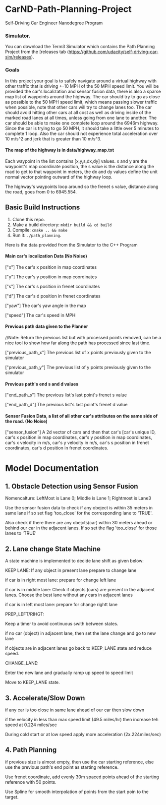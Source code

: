 # CarND-Path-Planning-Project
Self-Driving Car Engineer Nanodegree Program
   
### Simulator.
You can download the Term3 Simulator which contains the Path Planning Project from the [releases tab (https://github.com/udacity/self-driving-car-sim/releases).

### Goals
In this project your goal is to safely navigate around a virtual highway with other traffic that is driving +-10 MPH of the 50 MPH speed limit. You will be provided the car's localization and sensor fusion data, there is also a sparse map list of waypoints around the highway. The car should try to go as close as possible to the 50 MPH speed limit, which means passing slower traffic when possible, note that other cars will try to change lanes too. The car should avoid hitting other cars at all cost as well as driving inside of the marked road lanes at all times, unless going from one lane to another. The car should be able to make one complete loop around the 6946m highway. Since the car is trying to go 50 MPH, it should take a little over 5 minutes to complete 1 loop. Also the car should not experience total acceleration over 10 m/s^2 and jerk that is greater than 10 m/s^3.

#### The map of the highway is in data/highway_map.txt
Each waypoint in the list contains  [x,y,s,dx,dy] values. x and y are the waypoint's map coordinate position, the s value is the distance along the road to get to that waypoint in meters, the dx and dy values define the unit normal vector pointing outward of the highway loop.

The highway's waypoints loop around so the frenet s value, distance along the road, goes from 0 to 6945.554.

## Basic Build Instructions

1. Clone this repo.
2. Make a build directory: `mkdir build && cd build`
3. Compile: `cmake .. && make`
4. Run it: `./path_planning`.

Here is the data provided from the Simulator to the C++ Program

#### Main car's localization Data (No Noise)

["x"] The car's x position in map coordinates

["y"] The car's y position in map coordinates

["s"] The car's s position in frenet coordinates

["d"] The car's d position in frenet coordinates

["yaw"] The car's yaw angle in the map

["speed"] The car's speed in MPH

#### Previous path data given to the Planner

//Note: Return the previous list but with processed points removed, can be a nice tool to show how far along
the path has processed since last time. 

["previous_path_x"] The previous list of x points previously given to the simulator

["previous_path_y"] The previous list of y points previously given to the simulator

#### Previous path's end s and d values 

["end_path_s"] The previous list's last point's frenet s value

["end_path_d"] The previous list's last point's frenet d value

#### Sensor Fusion Data, a list of all other car's attributes on the same side of the road. (No Noise)

["sensor_fusion"] A 2d vector of cars and then that car's [car's unique ID, car's x position in map coordinates, car's y position in map coordinates, car's x velocity in m/s, car's y velocity in m/s, car's s position in frenet coordinates, car's d position in frenet coordinates. 

# Model Documentation

## 1. Obstacle Detection using Sensor Fusion

Nomencalture: LeftMost is Lane 0; Middle is Lane 1; Rightmost is Lane3

Use the sensor fusion data to check if any obeject is within 35 meters in same lane if so set flag 'too_close' for the corresponding lane to 'TRUE'. 

Also check if there there are any obejcts(car) within 30 meters ahead or behind our car in the adjacent lanes. If so set the flag 'too_close' for those lanes to 'TRUE'

## 2. Lane change State Machine

A state machine is implemented to decide lane shift as given below:

KEEP LANE: If any object in present lane prepare to change lane
   
   if car is in right most lane: prepare for change left lane 
   
   if car is in middle lane: Check if objects (cars) are present in the adjacent lanes. Choose the best lane without any cars in adjacent lanes
   
   if car is in left most lane: prepare for change rightt lane 

PREP_LEFT/RIHGT: 
   
   Keep a timer to avoid continuous swith between states.
   
   if no car (object) in adjacent lane, then set the lane change and go to new lane
   
   if objects are in adjacent lanes go back to KEEP_LANE state and reduce speed.

CHANGE_LANE:
   
   Enter the new lane and gradually ramp up speed to speed limit
   
   Move to KEEP_LANE state.
   
## 3. Accelerate/Slow Down

if any car is too close in same lane ahead of our car then slow down

if the velocity in less than max speed limit (49.5 miles/hr) then increase teh speed at 0.224 miles/sec

During cold start or at low speed apply more acceleration (2x.224miles/sec)

## 4. Path Planning

if previous size is almost empty, then use the car starting reference, else use the previous path's end point as starting reference.

Use frenet coordinate, add evenly 30m spaced points ahead of the starting reference with 50 points. 

Use Spline for smooth interpolation of points from the start poin to the target.
